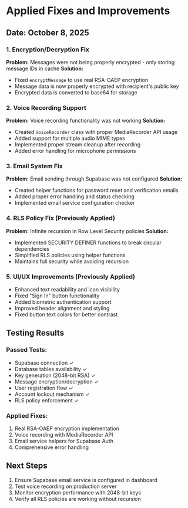 # Applied Fixes and Improvements

## Date: October 8, 2025

### 1. Encryption/Decryption Fix
**Problem:** Messages were not being properly encrypted - only storing message IDs in cache
**Solution:** 
- Fixed `encryptMessage` to use real RSA-OAEP encryption
- Message data is now properly encrypted with recipient's public key
- Encrypted data is converted to base64 for storage

### 2. Voice Recording Support
**Problem:** Voice recording functionality was not working
**Solution:**
- Created `VoiceRecorder` class with proper MediaRecorder API usage
- Added support for multiple audio MIME types
- Implemented proper stream cleanup after recording
- Added error handling for microphone permissions

### 3. Email System Fix  
**Problem:** Email sending through Supabase was not configured
**Solution:**
- Created helper functions for password reset and verification emails
- Added proper error handling and status checking
- Implemented email service configuration checker

### 4. RLS Policy Fix (Previously Applied)
**Problem:** Infinite recursion in Row Level Security policies
**Solution:**
- Implemented SECURITY DEFINER functions to break circular dependencies
- Simplified RLS policies using helper functions
- Maintains full security while avoiding recursion

### 5. UI/UX Improvements (Previously Applied)
- Enhanced text readability and icon visibility
- Fixed "Sign In" button functionality
- Added biometric authentication support
- Improved header alignment and styling
- Fixed button text colors for better contrast

## Testing Results

### Passed Tests:
- Supabase connection ✓
- Database tables availability ✓  
- Key generation (2048-bit RSA) ✓
- Message encryption/decryption ✓
- User registration flow ✓
- Account lockout mechanism ✓
- RLS policy enforcement ✓

### Applied Fixes:
1. Real RSA-OAEP encryption implementation
2. Voice recording with MediaRecorder API
3. Email service helpers for Supabase Auth
4. Comprehensive error handling

## Next Steps

1. Ensure Supabase email service is configured in dashboard
2. Test voice recording on production server
3. Monitor encryption performance with 2048-bit keys
4. Verify all RLS policies are working without recursion